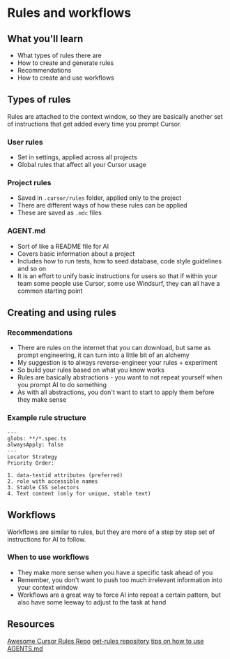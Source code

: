 # Rules and workflows

## What you'll learn

- What types of rules there are
- How to create and generate rules
- Recommendations
- How to create and use workflows

## Types of rules

Rules are attached to the context window, so they are basically another set of instructions that get added every time you prompt Cursor.

### User rules
- Set in settings, applied across all projects
- Global rules that affect all your Cursor usage

### Project rules
- Saved in `.cursor/rules` folder, applied only to the project
- There are different ways of how these rules can be applied
- These are saved as `.mdc` files

### AGENT.md
- Sort of like a README file for AI
- Covers basic information about a project
- Includes how to run tests, how to seed database, code style guidelines and so on
- It is an effort to unify basic instructions for users so that if within your team some people use Cursor, some use Windsurf, they can all have a common starting point

## Creating and using rules

### Recommendations
- There are rules on the internet that you can download, but same as prompt engineering, it can turn into a little bit of an alchemy
- My suggestion is to always reverse-engineer your rules + experiment
- So build your rules based on what you know works
- Rules are basically abstractions - you want to not repeat yourself when you prompt AI to do something
- As with all abstractions, you don't want to start to apply them before they make sense

### Example rule structure
```
---
globs: **/*.spec.ts
alwaysApply: false
---
Locator Strategy
Priority Order:

1. data-testid attributes (preferred)
2. role with accessible names
3. Stable CSS selectors
4. Text content (only for unique, stable text)
```

## Workflows

Workflows are similar to rules, but they are more of a step by step set of instructions for AI to follow.

### When to use workflows
- They make more sense when you have a specific task ahead of you
- Remember, you don't want to push too much irrelevant information into your context window
- Workflows are a great way to force AI into repeat a certain pattern, but also have some leeway to adjust to the task at hand


## Resources

[Awesome Cursor Rules Repo](https://github.com/PatrickJS/awesome-cursorrules)
[get-rules repository](https://github.com/johnlindquist/get-rules/)
[tips on how to use AGENTS.md](https://www.builder.io/blog/agents-md)